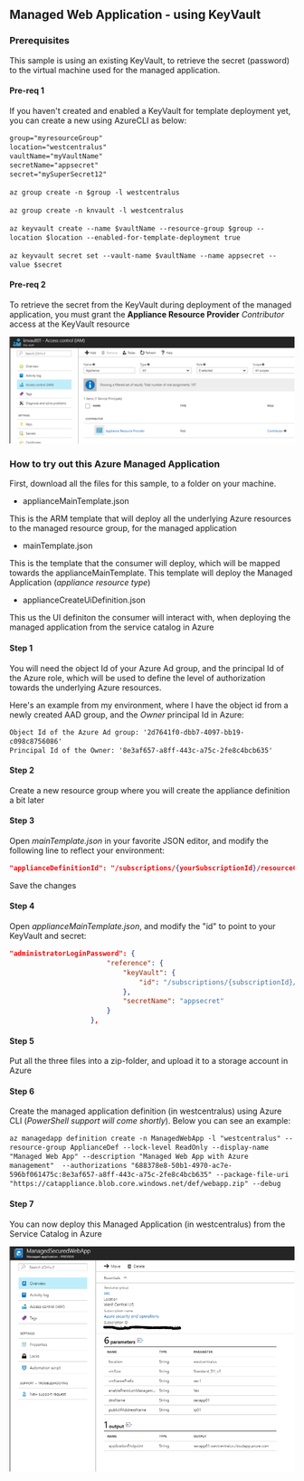 ## Managed Web Application - using KeyVault

### Prerequisites

This sample is using an existing KeyVault, to retrieve the secret (password) to the virtual machine used for the managed application.

#### Pre-req 1

If you haven't created and enabled a KeyVault for template deployment yet, you can create a new using AzureCLI as below:

````cli
group="myresourceGroup"
location="westcentralus"
vaultName="myVaultName"
secretName="appsecret"
secret="mySuperSecret12"

az group create -n $group -l westcentralus

az group create -n knvault -l westcentralus

az keyvault create --name $vaultName --resource-group $group --location $location --enabled-for-template-deployment true

az keyvault secret set --vault-name $vaultName --name appsecret --value $secret

````

#### Pre-req 2

To retrieve the secret from the KeyVault during deployment of the managed application, you must grant the **Appliance Resource Provider** *Contributor* access at the KeyVault resource

![alt text](images/appliancerbac.png "RBAC for Appliance Resoure Provider")

### How to try out this Azure Managed Application

First, download all the files for this sample, to a folder on your machine.

* applianceMainTemplate.json

This is the ARM template that will deploy all the underlying Azure resources to the managed resource group, for the managed application

* mainTemplate.json

This is the template that the consumer will deploy, which will be mapped towards the applianceMainTemplate. This template will deploy the Managed Application (*appliance resource type*)

* applianceCreateUiDefinition.json

This us the UI definiton the consumer will interact with, when deploying the managed application from the service catalog in Azure

#### Step 1

You will need the object Id of your Azure Ad group, and the principal Id of the Azure role, which will be used to define the level of authorization towards the underlying Azure resources.

Here's an example from my environment, where I have the object id from a newly created AAD group, and the *Owner* principal Id in Azure:

````cli
Object Id of the Azure Ad group: '2d7641f0-dbb7-4097-bb19-c098c8756086'
Principal Id of the Owner: '8e3af657-a8ff-443c-a75c-2fe8c4bcb635'
````

#### Step 2

Create a new resource group where you will create the appliance definition a bit later

#### Step 3

Open *mainTemplate.json* in your favorite JSON editor, and modify the following line to reflect your environment:

````json
"applianceDefinitionId": "/subscriptions/{yourSubscriptionId}/resourceGroups/{yourResourceGroupname}/providers/Microsoft.Solutions/applianceDefinitions/ManagedWebApp",
````

Save the changes

#### Step 4

Open *applianceMainTemplate.json*, and modify the "id" to point to your KeyVault and secret:

````json
"administratorLoginPassword": {
                        "reference": {
                            "keyVault": {
                                "id": "/subscriptions/{subscriptionId}/resourceGroups/{resourceGroupName}/providers/Microsoft.KeyVault/vaults/{keyVaultName}"
                            },
                            "secretName": "appsecret"
                        }
                    },
````

#### Step 5

Put all the three files into a zip-folder, and upload it to a storage account in Azure

#### Step 6

Create the managed application definition (in westcentralus) using Azure CLI (*PowerShell support will come shortly*). Below you can see an example:

````cli
az managedapp definition create -n ManagedWebApp -l "westcentralus" --resource-group ApplianceDef --lock-level ReadOnly --display-name "Managed Web App" --description "Managed Web App with Azure management"  --authorizations "688378e8-50b1-4970-ac7e-596bf061475c:8e3af657-a8ff-443c-a75c-2fe8c4bcb635" --package-file-uri "https://catappliance.blob.core.windows.net/def/webapp.zip" --debug
````

#### Step 7

You can now deploy this Managed Application (in westcentralus) from the Service Catalog in Azure

![alt text](images/webapp.png "Managed Web Application")